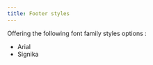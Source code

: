 ```yaml
---
title: Footer styles
---
```


Offering the following font family styles options :

- Arial
- Signika


